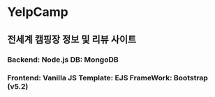# YelpCamp
## 전세계 캠핑장 정보 및 리뷰 사이트

### Backend: Node.js DB: MongoDB

### Frontend: Vanilla JS Template: EJS FrameWork: Bootstrap (v5.2)

